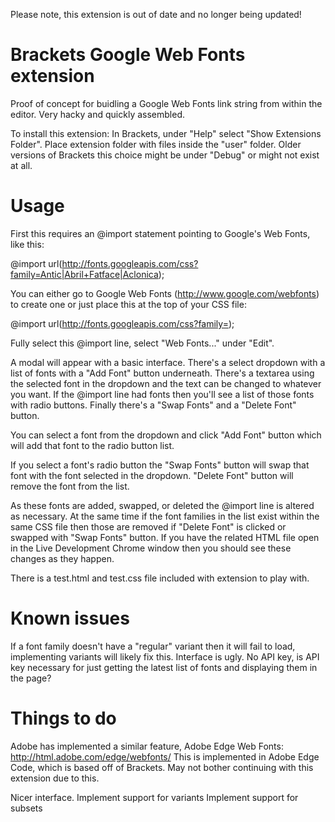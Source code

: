 Please note, this extension is out of date and no longer being updated!

Brackets Google Web Fonts extension
===
Proof of concept for buidling a Google Web Fonts link string from within the editor. Very hacky and quickly assembled.

To install this extension:
In Brackets, under "Help" select "Show Extensions Folder". Place extension folder with files inside the "user" folder.
Older versions of Brackets this choice might be under "Debug" or might not exist at all.


Usage
=====
First this requires an @import statement pointing to Google's Web Fonts, like this:

@import url(http://fonts.googleapis.com/css?family=Antic|Abril+Fatface|Aclonica);

You can either go to Google Web Fonts (http://www.google.com/webfonts) to create one or just place this at the top of your CSS file:

@import url(http://fonts.googleapis.com/css?family=);

Fully select this @import line, select "Web Fonts..." under "Edit".

A modal will appear with a basic interface. There's a select dropdown with a list of fonts with a "Add Font" button underneath. There's a textarea using the selected font in the dropdown and the text can be changed to whatever you want. If the @import line had fonts then you'll see a list of those fonts with radio buttons. Finally there's a "Swap Fonts" and a "Delete Font" button.

You can select a font from the dropdown and click "Add Font" button which will add that font to the radio button list.

If you select a font's radio button the "Swap Fonts" button will swap that font with the font selected in the dropdown. "Delete Font" button will remove the font from the list.

As these fonts are added, swapped, or deleted the @import line is altered as necessary. At the same time if the font families in the list exist within the same CSS file then those are removed if "Delete Font" is clicked or swapped with "Swap Fonts" button. If you have the related HTML file open in the Live Development Chrome window then you should see these changes as they happen.

There is a test.html and test.css file included with extension to play with.


Known issues
=====
If a font family doesn't have a "regular" variant then it will fail to load, implementing variants will likely fix this.
Interface is ugly.
No API key, is API key necessary for just getting the latest list of fonts and displaying them in the page?


Things to do
=====
Adobe has implemented a similar feature, Adobe Edge Web Fonts: http://html.adobe.com/edge/webfonts/
This is implemented in Adobe Edge Code, which is based off of Brackets.
May not bother continuing with this extension due to this.

Nicer interface.
Implement support for variants
Implement support for subsets